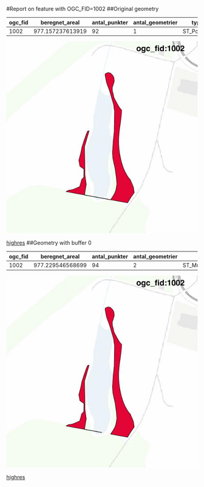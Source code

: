 #Report on feature with OGC_FID=1002
##Original geometry



| ogc_fid |  beregnet_areal  | antal_punkter | antal_geometrier |    type    |
|---------|------------------|---------------|------------------|------------|
|    1002 | 977.157237613919 |            92 |                1 | ST_Polygon|
![geom](../images/1002_invalid.jpg)


[highres](https://raw.githubusercontent.com/Septima/herlev/master/images/1002_invalid_highres.jpg)
##Geometry with buffer 0



| ogc_fid |  beregnet_areal  | antal_punkter | antal_geometrier |      type       |
|---------|------------------|---------------|------------------|-----------------|
|    1002 | 977.229546568699 |            94 |                2 | ST_MultiPolygon|
![geom](../images/1002_buffer0.jpg)


[highres](https://raw.githubusercontent.com/Septima/herlev/master/images/1002_buffer0_highres.jpg)
